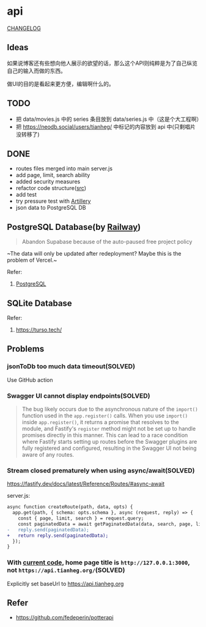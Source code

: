 # api

[CHANGELOG](./CHANGELOG.md)

## Ideas

如果说博客还有些想向他人展示的欲望的话，那么这个API则纯粹是为了自己纵览自己的输入而做的东西。

做UI的目的是看起来更方便，编辑啊什么的。

## TODO

- 把 data/movies.js 中的 series 条目放到 data/series.js 中（这是个大工程啊）
- 把 https://neodb.social/users/tianheg/ 中标记的内容放到 api 中(只剩唱片没转移了)

## DONE

- routes files merged into main server.js
- add page, limit, search ability
- added security measures
- refactor code structure([src](https://github.com/tianheg/api/tree/2b12cb2e3c382428a2af11761c52b9baa478a8c2))
- add test
- try pressure test with [Artillery](https://www.artillery.io/docs)
- json data to PostgreSQL DB

## PostgreSQL Database(by [Railway](https://railway.app/))

> Abandon Supabase because of the auto-paused free project policy

~The data will only be updated after redeployment? Maybe this is the problem of Vercel.~

Refer:

1. [PostgreSQL](https://www.postgresql.org/)

## SQLite Database

Refer:

1. https://turso.tech/

## Problems

### jsonToDb too much data timeout(SOLVED)

Use GitHub action

### Swagger UI cannot display endpoints(SOLVED)

> The bug likely occurs due to the asynchronous nature of the `import()` function used in the `app.register()` calls. When you use `import()` inside `app.register()`, it returns a promise that resolves to the module, and Fastify's `register` method might not be set up to handle promises directly in this manner. This can lead to a race condition where Fastify starts setting up routes before the Swagger plugins are fully registered and configured, resulting in the Swagger UI not being aware of any routes.

### Stream closed prematurely when using async/await(SOLVED)

https://fastify.dev/docs/latest/Reference/Routes/#async-await

server.js:

```diff
async function createRoute(path, data, opts) {
  app.get(path, { schema: opts.schema }, async (request, reply) => {
    const { page, limit, search } = request.query;
    const paginatedData = await getPaginatedData(data, search, page, limit);
-   reply.send(paginatedData);
+   return reply.send(paginatedData);
  });
}
```

### With [current code](https://github.com/tianheg/api/tree/51d185ab530c624d54e812d304a910c1f2e55376), home page title is `http://127.0.0.1:3000`, not `https://api.tianheg.org/`(SOLVED)

Explicitly set baseUrl to https://api.tianheg.org

## Refer

- https://github.com/fedeperin/potterapi
